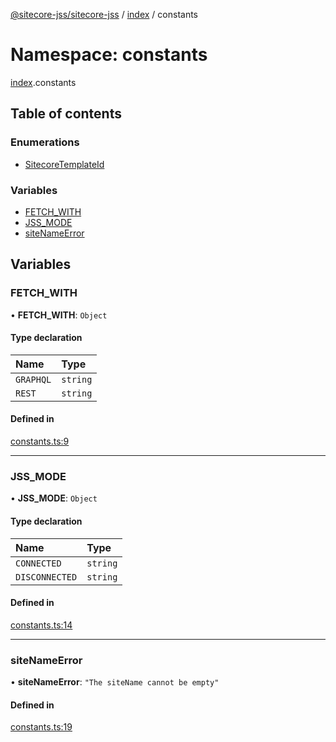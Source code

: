 [@sitecore-jss/sitecore-jss](../README.md) / [index](index.md) / constants

# Namespace: constants

[index](index.md).constants

## Table of contents

### Enumerations

- [SitecoreTemplateId](../enums/index.constants.SitecoreTemplateId.md)

### Variables

- [FETCH\_WITH](index.constants.md#fetch_with)
- [JSS\_MODE](index.constants.md#jss_mode)
- [siteNameError](index.constants.md#sitenameerror)

## Variables

### FETCH\_WITH

• **FETCH\_WITH**: `Object`

#### Type declaration

| Name | Type |
| :------ | :------ |
| `GRAPHQL` | `string` |
| `REST` | `string` |

#### Defined in

[constants.ts:9](https://github.com/Sitecore/jss/blob/1db69b67/packages/sitecore-jss/src/constants.ts#L9)

___

### JSS\_MODE

• **JSS\_MODE**: `Object`

#### Type declaration

| Name | Type |
| :------ | :------ |
| `CONNECTED` | `string` |
| `DISCONNECTED` | `string` |

#### Defined in

[constants.ts:14](https://github.com/Sitecore/jss/blob/1db69b67/packages/sitecore-jss/src/constants.ts#L14)

___

### siteNameError

• **siteNameError**: ``"The siteName cannot be empty"``

#### Defined in

[constants.ts:19](https://github.com/Sitecore/jss/blob/1db69b67/packages/sitecore-jss/src/constants.ts#L19)
